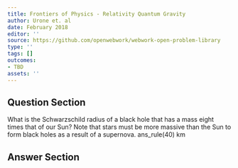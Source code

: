 ```yaml
---
title: Frontiers of Physics - Relativity Quantum Gravity
author: Urone et. al
date: February 2018
editor: ''
source: https://github.com/openwebwork/webwork-open-problem-library
type: ''
tags: []
outcomes:
- TBD
assets: ''
---
```


## Question Section 

What is the Schwarzschild radius of a black hole that has a mass eight times that of
our Sun? Note that stars must be more massive than the Sun to form black holes as a
result of a supernova.
ans_rule(40) km



## Answer Section

